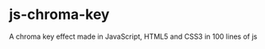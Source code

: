 js-chroma-key
=============

A chroma key effect made in JavaScript, HTML5 and CSS3 in 100 lines of js
